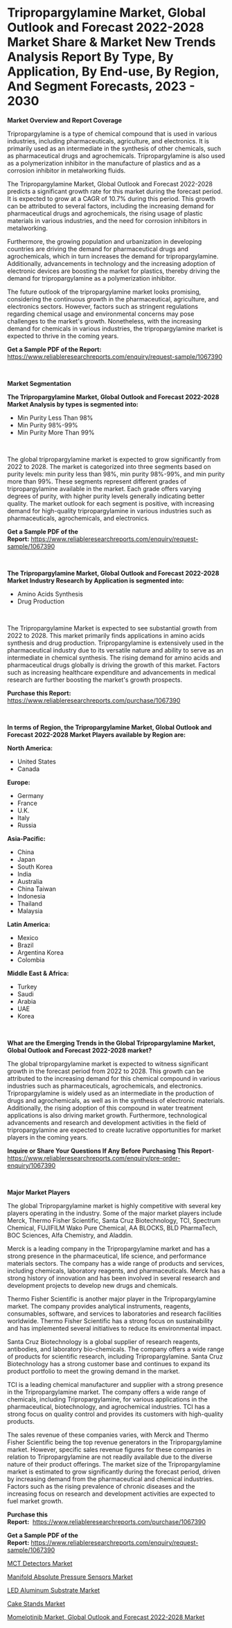 <p><h1>Tripropargylamine Market, Global Outlook and Forecast 2022-2028 Market Share & Market New Trends Analysis Report By Type, By Application, By End-use, By Region, And Segment Forecasts, 2023 - 2030</h1></p><p><strong>Market Overview and Report Coverage</strong></p>
<p><p>Tripropargylamine is a type of chemical compound that is used in various industries, including pharmaceuticals, agriculture, and electronics. It is primarily used as an intermediate in the synthesis of other chemicals, such as pharmaceutical drugs and agrochemicals. Tripropargylamine is also used as a polymerization inhibitor in the manufacture of plastics and as a corrosion inhibitor in metalworking fluids.</p><p>The Tripropargylamine Market, Global Outlook and Forecast 2022-2028 predicts a significant growth rate for this market during the forecast period. It is expected to grow at a CAGR of 10.7% during this period. This growth can be attributed to several factors, including the increasing demand for pharmaceutical drugs and agrochemicals, the rising usage of plastic materials in various industries, and the need for corrosion inhibitors in metalworking.</p><p>Furthermore, the growing population and urbanization in developing countries are driving the demand for pharmaceutical drugs and agrochemicals, which in turn increases the demand for tripropargylamine. Additionally, advancements in technology and the increasing adoption of electronic devices are boosting the market for plastics, thereby driving the demand for tripropargylamine as a polymerization inhibitor.</p><p>The future outlook of the tripropargylamine market looks promising, considering the continuous growth in the pharmaceutical, agriculture, and electronics sectors. However, factors such as stringent regulations regarding chemical usage and environmental concerns may pose challenges to the market's growth. Nonetheless, with the increasing demand for chemicals in various industries, the tripropargylamine market is expected to thrive in the coming years.</p></p>
<p><strong>Get a Sample PDF of the Report:</strong> <a href="https://www.reliableresearchreports.com/enquiry/request-sample/1067390">https://www.reliableresearchreports.com/enquiry/request-sample/1067390</a></p>
<p>&nbsp;</p>
<p><strong>Market Segmentation</strong></p>
<p><strong>The Tripropargylamine Market, Global Outlook and Forecast 2022-2028 Market Analysis by types is segmented into:</strong></p>
<p><ul><li>Min Purity Less Than 98%</li><li>Min Purity 98%-99%</li><li>Min Purity More Than 99%</li></ul></p>
<p>&nbsp;</p>
<p><p>The global tripropargylamine market is expected to grow significantly from 2022 to 2028. The market is categorized into three segments based on purity levels: min purity less than 98%, min purity 98%-99%, and min purity more than 99%. These segments represent different grades of tripropargylamine available in the market. Each grade offers varying degrees of purity, with higher purity levels generally indicating better quality. The market outlook for each segment is positive, with increasing demand for high-quality tripropargylamine in various industries such as pharmaceuticals, agrochemicals, and electronics.</p></p>
<p><strong>Get a Sample PDF of the Report:</strong>&nbsp;<a href="https://www.reliableresearchreports.com/enquiry/request-sample/1067390">https://www.reliableresearchreports.com/enquiry/request-sample/1067390</a></p>
<p>&nbsp;</p>
<p><strong>The Tripropargylamine Market, Global Outlook and Forecast 2022-2028 Market Industry Research by Application is segmented into:</strong></p>
<p><ul><li>Amino Acids Synthesis</li><li>Drug Production</li></ul></p>
<p>&nbsp;</p>
<p><p>The Tripropargylamine Market is expected to see substantial growth from 2022 to 2028. This market primarily finds applications in amino acids synthesis and drug production. Tripropargylamine is extensively used in the pharmaceutical industry due to its versatile nature and ability to serve as an intermediate in chemical synthesis. The rising demand for amino acids and pharmaceutical drugs globally is driving the growth of this market. Factors such as increasing healthcare expenditure and advancements in medical research are further boosting the market's growth prospects.</p></p>
<p><strong>Purchase this Report:</strong>&nbsp; <a href="https://www.reliableresearchreports.com/purchase/1067390">https://www.reliableresearchreports.com/purchase/1067390</a></p>
<p>&nbsp;</p>
<p><strong>In terms of Region, the Tripropargylamine Market, Global Outlook and Forecast 2022-2028 Market Players available by Region are:</strong></p>
<p>
    <p> <strong> North America: </strong>
        <ul>
            <li>United States</li>
            <li>Canada</li>
        </ul>
        </p> 
    <p> <strong> Europe: </strong>
        <ul>
            <li>Germany</li>
            <li>France</li>
            <li>U.K.</li>
            <li>Italy</li>
            <li>Russia</li>
        </ul>
        </p> 
    <p> <strong> Asia-Pacific: </strong>
        <ul>
            <li>China</li>
            <li>Japan</li>
            <li>South Korea</li>
            <li>India</li>
            <li>Australia</li>
            <li>China Taiwan</li>
            <li>Indonesia</li>
            <li>Thailand</li>
            <li>Malaysia</li>
        </ul>
        </p> 
    <p> <strong> Latin America: </strong>
        <ul>
            <li>Mexico</li>
            <li>Brazil</li>
            <li>Argentina Korea</li>
            <li>Colombia</li>
        </ul>
        </p> 
    <p> <strong> Middle East & Africa: </strong>
        <ul>
            <li>Turkey</li>
            <li>Saudi</li>
            <li>Arabia</li>
            <li>UAE</li>
            <li>Korea</li>
        </ul>
    </p>
    </p>
<p>&nbsp;</p>
<p><strong>What are the Emerging Trends in the Global Tripropargylamine Market, Global Outlook and Forecast 2022-2028 market?</strong></p>
<p><p>The global tripropargylamine market is expected to witness significant growth in the forecast period from 2022 to 2028. This growth can be attributed to the increasing demand for this chemical compound in various industries such as pharmaceuticals, agrochemicals, and electronics. Tripropargylamine is widely used as an intermediate in the production of drugs and agrochemicals, as well as in the synthesis of electronic materials. Additionally, the rising adoption of this compound in water treatment applications is also driving market growth. Furthermore, technological advancements and research and development activities in the field of tripropargylamine are expected to create lucrative opportunities for market players in the coming years.</p></p>
<p><strong>Inquire or Share Your Questions If Any Before Purchasing This Report</strong>- <a href="https://www.reliableresearchreports.com/enquiry/pre-order-enquiry/1067390">https://www.reliableresearchreports.com/enquiry/pre-order-enquiry/1067390</a></p>
<p>&nbsp;</p>
<p><strong>Major Market Players</strong></p>
<p><p>The global Tripropargylamine market is highly competitive with several key players operating in the industry. Some of the major market players include Merck, Thermo Fisher Scientific, Santa Cruz Biotechnology, TCI, Spectrum Chemical, FUJIFILM Wako Pure Chemical, AA BLOCKS, BLD PharmaTech, BOC Sciences, Alfa Chemistry, and Aladdin.</p><p>Merck is a leading company in the Tripropargylamine market and has a strong presence in the pharmaceutical, life science, and performance materials sectors. The company has a wide range of products and services, including chemicals, laboratory reagents, and pharmaceuticals. Merck has a strong history of innovation and has been involved in several research and development projects to develop new drugs and chemicals.</p><p>Thermo Fisher Scientific is another major player in the Tripropargylamine market. The company provides analytical instruments, reagents, consumables, software, and services to laboratories and research facilities worldwide. Thermo Fisher Scientific has a strong focus on sustainability and has implemented several initiatives to reduce its environmental impact.</p><p>Santa Cruz Biotechnology is a global supplier of research reagents, antibodies, and laboratory bio-chemicals. The company offers a wide range of products for scientific research, including Tripropargylamine. Santa Cruz Biotechnology has a strong customer base and continues to expand its product portfolio to meet the growing demand in the market.</p><p>TCI is a leading chemical manufacturer and supplier with a strong presence in the Tripropargylamine market. The company offers a wide range of chemicals, including Tripropargylamine, for various applications in the pharmaceutical, biotechnology, and agrochemical industries. TCI has a strong focus on quality control and provides its customers with high-quality products.</p><p>The sales revenue of these companies varies, with Merck and Thermo Fisher Scientific being the top revenue generators in the Tripropargylamine market. However, specific sales revenue figures for these companies in relation to Tripropargylamine are not readily available due to the diverse nature of their product offerings. The market size of the Tripropargylamine market is estimated to grow significantly during the forecast period, driven by increasing demand from the pharmaceutical and chemical industries. Factors such as the rising prevalence of chronic diseases and the increasing focus on research and development activities are expected to fuel market growth.</p></p>
<p><strong>Purchase this Report:</strong>&nbsp;&nbsp;<a href="https://www.reliableresearchreports.com/purchase/1067390">https://www.reliableresearchreports.com/purchase/1067390</a></p>
<p></p>
<p><strong>Get a Sample PDF of the Report:</strong>&nbsp;<a href="https://www.reliableresearchreports.com/enquiry/request-sample/1067390">https://www.reliableresearchreports.com/enquiry/request-sample/1067390</a></p>
<p><p><a href="https://www.reportprime.com/mct-detectors-r5453">MCT Detectors Market</a></p><p><a href="https://www.linkedin.com/pulse/manifold-absolute-pressure-sensors-market-research-report-dfi8c/">Manifold Absolute Pressure Sensors Market</a></p><p><a href="https://www.reportprime.com/led-aluminum-substrate-r5456">LED Aluminum Substrate Market</a></p><p><a href="https://medium.com/@wine.sight.theme/cake-stands-market-size-growth-forecast-2023-2030-051eb4052f8a">Cake Stands Market</a></p><p><a href="https://github.com/GroverBarry/Market-Research-Report-List-1/blob/main/momelotinib-market-global-outlook-and-forecast-2022-2028-market.md">Momelotinib Market, Global Outlook and Forecast 2022-2028 Market</a></p></p>